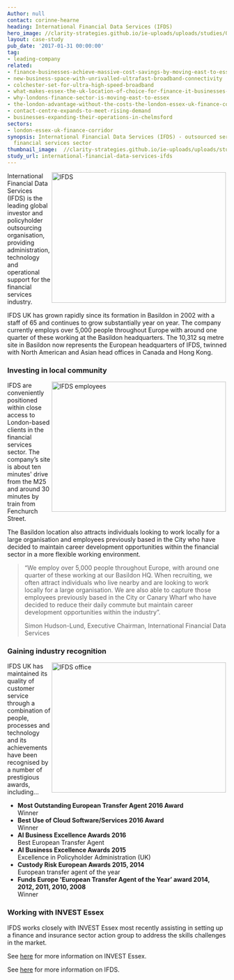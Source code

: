 ```yaml
---
Author: null
contact: corinne-hearne
heading: International Financial Data Services (IFDS)
hero_image: //clarity-strategies.github.io/ie-uploads/uploads/studies/Officeatnite_1980.jpg
layout: case-study
pub_date: '2017-01-31 00:00:00'
tag:
- leading-company
related:
- finance-businesses-achieve-massive-cost-savings-by-moving-east-to-essex
- new-business-space-with-unrivalled-ultrafast-broadband-connectivity
- colchester-set-for-ultra-high-speed-broadband
- what-makes-essex-the-uk-location-of-choice-for-finance-it-businesses-and-data-centres
- why-londons-finance-sector-is-moving-east-to-essex
- the-london-advantage-without-the-costs-the-london-essex-uk-finance-corridor
- contact-centre-expands-to-meet-rising-demand
- businesses-expanding-their-operations-in-chelmsford
sectors:
- london-essex-uk-finance-corridor
synopsis: International Financial Data Services (IFDS) - outsourced services for the
  financial services sector
thumbnail_image:  //clarity-strategies.github.io/ie-uploads/uploads/studies/IMG_0837_555.jpg
study_url: international-financial-data-services-ifds
---
```


<p><img alt='IFDS' src='//clarity-strategies.github.io/ie-uploads/uploads/about/IMG_0837_400.jpg' style='width: 400px; height: 300px; margin-left: 2px; margin-right: 2px; float: right;'/>International Financial Data Services (IFDS) is the leading global investor and policyholder outsourcing organisation, providing administration, technology and operational support for the financial services industry.</p><p>IFDS UK has grown rapidly since its formation in Basildon in 2002 with a staff of 65 and continues to grow substantially year on year. The company currently employs over 5,000 people throughout Europe with around one quarter of these working at the Basildon headquarters. The 10,312 sq metre site in Basildon now represents the European headquarters of IFDS, twinned with North American and Asian head offices in Canada and Hong Kong.</p><h3>Investing in local community</h3><p><img alt='IFDS employees ' src='//clarity-strategies.github.io/ie-uploads/uploads/about/IFDS_Group_shot_1103_400.jpg' style='width: 400px; height: 299px; margin-left: 2px; margin-right: 2px; float: right;'/>IFDS are conveniently positioned within close access to London-based clients in the financial services sector. The company’s site is about ten minutes' drive from the M25 and around 30 minutes by train from Fenchurch Street.</p><p>The Basildon location also attracts individuals looking to work locally for a large organisation and employees previously based in the City who have decided to maintain career development opportunities within the financial sector in a more flexible working environment.</p><blockquote><p>“We employ over 5,000 people throughout Europe, with around one quarter of these working at our Basildon HQ. When recruiting, we often attract individuals who live nearby and are looking to work locally for a large organisation. We are also able to capture those employees previously based in the City or Canary Wharf who have decided to reduce their daily commute but maintain career development opportunities within the industry”.</p><p>Simon Hudson-Lund, Executive Chairman, International Financial Data Services</p></blockquote><h3>Gaining industry recognition</h3><p><img alt='IFDS office' src='//clarity-strategies.github.io/ie-uploads/uploads/about/PJPL4431_lo_res_400.jpg' style='width: 400px; height: 299px; margin-left: 2px; margin-right: 2px; float: right;'/>IFDS UK has maintained its quality of customer service through a combination of people, processes and technology and its achievements have been recognised by a number of prestigious awards, including…</p><ul><li><strong>Most Outstanding European Transfer Agent 2016 Award</strong><br/>Winner</li><li><strong>Best Use of Cloud Software/Services 2016 Award</strong><br/>Winner</li><li><strong>AI Business Excellence Awards 2016</strong><br/>Best European Transfer Agent</li><li><strong>AI Business Excellence Awards 2015</strong><br/>Excellence in Policyholder Administration (UK)</li><li><strong>Custody Risk European Awards 2015, 2014</strong><br/>European transfer agent of the year</li><li><strong>Funds Europe 'European Transfer Agent of the Year’ award 2014, 2012, 2011, 2010, 2008</strong><br/>Winner</li></ul><h3>Working with INVEST Essex</h3><p>IFDS works closely with INVEST Essex most recently assisting in setting up a finance and insurance sector action group to address the skills challenges in the market.</p><p>See <a href='http://investessex.co.uk/' target='_blank'>here</a> for more information on INVEST Essex.</p><p>See <a href='http://www.ifdsgroup.com/europe' target='_blank'>here</a> for more information on IFDS.</p>